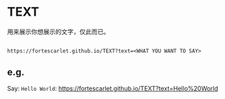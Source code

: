 # TEXT
用来展示你想展示的文字，仅此而已。

## 
```
https://fortescarlet.github.io/TEXT?text=<WHAT YOU WANT TO SAY>
```

## e.g.

Say: `Hello World`: <https://fortescarlet.github.io/TEXT?text=Hello%20World>


